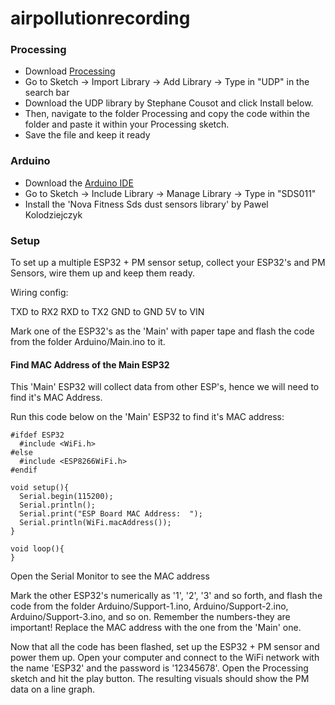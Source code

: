 # airpollutionrecording

### Processing

- Download [Processing](https://processing.org/download)
- Go to Sketch -> Import Library -> Add Library -> Type in "UDP" in the search bar
- Download the UDP library by Stephane Cousot and click Install below.
- Then, navigate to the folder Processing and copy the code within the folder and paste it within your Processing sketch.
- Save the file and keep it ready


### Arduino

- Download the [Arduino IDE](https://www.arduino.cc/en/software)
- Go to Sketch -> Include Library -> Manage Library -> Type in "SDS011"
- Install the 'Nova Fitness Sds dust sensors library' by Pawel Kolodziejczyk


### Setup

To set up a multiple ESP32 + PM sensor setup, collect your ESP32's and PM Sensors, wire them up and keep them ready. 

Wiring config:

TXD to RX2
RXD to TX2
GND to GND
5V to VIN


Mark one of the ESP32's as the 'Main' with paper tape and flash the code from the folder Arduino/Main.ino to it.


#### Find MAC Address of the Main ESP32

This 'Main' ESP32 will collect data from other ESP's, hence we will need to find it's MAC Address.

Run this code below on the 'Main' ESP32 to find it's MAC address:

```
#ifdef ESP32
  #include <WiFi.h>
#else
  #include <ESP8266WiFi.h>
#endif

void setup(){
  Serial.begin(115200);
  Serial.println();
  Serial.print("ESP Board MAC Address:  ");
  Serial.println(WiFi.macAddress());
}
 
void loop(){
}
```

Open the Serial Monitor to see the MAC address

Mark the other ESP32's numerically as '1', '2', '3' and so forth, and flash the code from the folder Arduino/Support-1.ino, Arduino/Support-2.ino, Arduino/Support-3.ino, and so on. Remember the numbers-they are important! Replace the MAC address with the one from the 'Main' one.


Now that all the code has been flashed, set up the ESP32 + PM sensor and power them up. Open your computer and connect to the WiFi network with the name 'ESP32' and the password is '12345678'. Open the Processing sketch and hit the play button. The resulting visuals should show the PM data on a line graph.
